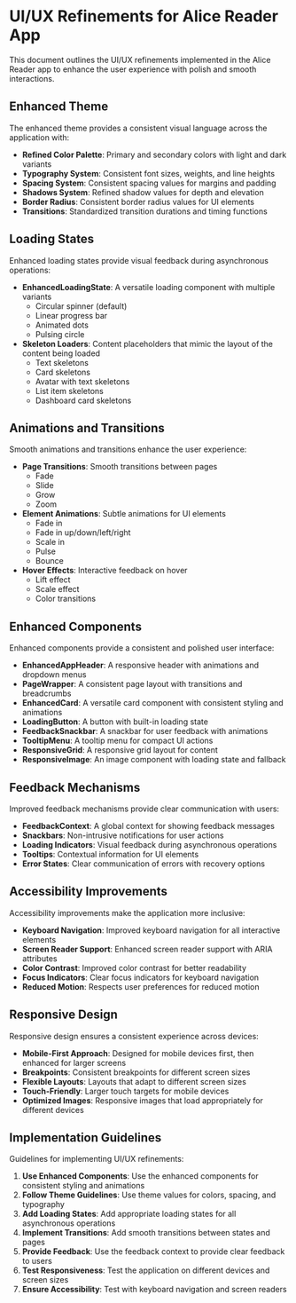 # UI/UX Refinements for Alice Reader App

This document outlines the UI/UX refinements implemented in the Alice Reader app to enhance the user experience with polish and smooth interactions.

## Enhanced Theme

The enhanced theme provides a consistent visual language across the application with:

- **Refined Color Palette**: Primary and secondary colors with light and dark variants
- **Typography System**: Consistent font sizes, weights, and line heights
- **Spacing System**: Consistent spacing values for margins and padding
- **Shadows System**: Refined shadow values for depth and elevation
- **Border Radius**: Consistent border radius values for UI elements
- **Transitions**: Standardized transition durations and timing functions

## Loading States

Enhanced loading states provide visual feedback during asynchronous operations:

- **EnhancedLoadingState**: A versatile loading component with multiple variants
  - Circular spinner (default)
  - Linear progress bar
  - Animated dots
  - Pulsing circle
- **Skeleton Loaders**: Content placeholders that mimic the layout of the content being loaded
  - Text skeletons
  - Card skeletons
  - Avatar with text skeletons
  - List item skeletons
  - Dashboard card skeletons

## Animations and Transitions

Smooth animations and transitions enhance the user experience:

- **Page Transitions**: Smooth transitions between pages
  - Fade
  - Slide
  - Grow
  - Zoom
- **Element Animations**: Subtle animations for UI elements
  - Fade in
  - Fade in up/down/left/right
  - Scale in
  - Pulse
  - Bounce
- **Hover Effects**: Interactive feedback on hover
  - Lift effect
  - Scale effect
  - Color transitions

## Enhanced Components

Enhanced components provide a consistent and polished user interface:

- **EnhancedAppHeader**: A responsive header with animations and dropdown menus
- **PageWrapper**: A consistent page layout with transitions and breadcrumbs
- **EnhancedCard**: A versatile card component with consistent styling and animations
- **LoadingButton**: A button with built-in loading state
- **FeedbackSnackbar**: A snackbar for user feedback with animations
- **TooltipMenu**: A tooltip menu for compact UI actions
- **ResponsiveGrid**: A responsive grid layout for content
- **ResponsiveImage**: An image component with loading state and fallback

## Feedback Mechanisms

Improved feedback mechanisms provide clear communication with users:

- **FeedbackContext**: A global context for showing feedback messages
- **Snackbars**: Non-intrusive notifications for user actions
- **Loading Indicators**: Visual feedback during asynchronous operations
- **Tooltips**: Contextual information for UI elements
- **Error States**: Clear communication of errors with recovery options

## Accessibility Improvements

Accessibility improvements make the application more inclusive:

- **Keyboard Navigation**: Improved keyboard navigation for all interactive elements
- **Screen Reader Support**: Enhanced screen reader support with ARIA attributes
- **Color Contrast**: Improved color contrast for better readability
- **Focus Indicators**: Clear focus indicators for keyboard navigation
- **Reduced Motion**: Respects user preferences for reduced motion

## Responsive Design

Responsive design ensures a consistent experience across devices:

- **Mobile-First Approach**: Designed for mobile devices first, then enhanced for larger screens
- **Breakpoints**: Consistent breakpoints for different screen sizes
- **Flexible Layouts**: Layouts that adapt to different screen sizes
- **Touch-Friendly**: Larger touch targets for mobile devices
- **Optimized Images**: Responsive images that load appropriately for different devices

## Implementation Guidelines

Guidelines for implementing UI/UX refinements:

1. **Use Enhanced Components**: Use the enhanced components for consistent styling and animations
2. **Follow Theme Guidelines**: Use theme values for colors, spacing, and typography
3. **Add Loading States**: Add appropriate loading states for all asynchronous operations
4. **Implement Transitions**: Add smooth transitions between states and pages
5. **Provide Feedback**: Use the feedback context to provide clear feedback to users
6. **Test Responsiveness**: Test the application on different devices and screen sizes
7. **Ensure Accessibility**: Test with keyboard navigation and screen readers
